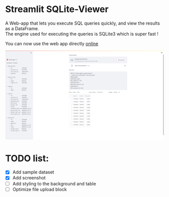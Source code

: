 # Streamlit SQLite-Viewer

A Web-app that lets you execute SQL queries quickly, and view the results
as a DataFrame.  
The engine used for executing the queries is SQLite3 which is super fast !

You can now use the web app directly [online](https://shner-elmo-streamlit-sqlite-viewer-main-8a6xhp.streamlitapp.com/)

![Image](screenshot.png)

# TODO list:
- [x] Add sample dataset
- [x] Add screenshot
- [ ] Add styling to the background and table
- [ ] Optimize file upload block
